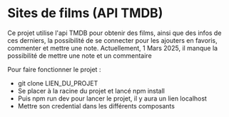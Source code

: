 # Sites de films (API TMDB)

Ce projet utilise l'api TMDB pour obtenir des films, ainsi que des infos de ces derniers, la possibilité de se connecter pour les ajouters en favoris, commenter et mettre une note. Actuellement, 1 Mars 2025, il manque la possibilité de mettre une note et un commentaire

Pour faire fonctionner le projet :

- git clone LIEN_DU_PROJET
- Se placer à la racine du projet et lancé npm install
- Puis npm run dev pour lancer le projet, il y aura un lien localhost
- Mettre son credential dans les différents composants